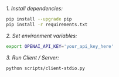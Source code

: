 *1. Install dependencies:*
```bash
pip install --upgrade pip
pip install -r requirements.txt
```

*2. Set environment variables:*
```bash
export OPENAI_API_KEY='your_api_key_here'
```

*3. Run Client / Server:*
```bash
python scripts/client-stdio.py
```